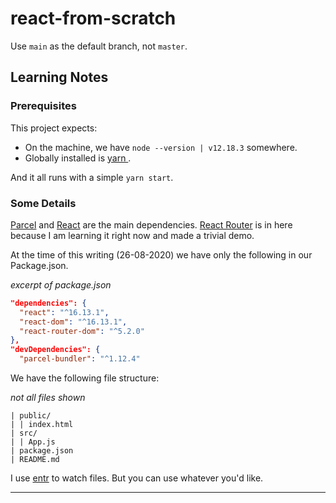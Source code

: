 # react-from-scratch
Use `main` as the default branch, not `master`.

## Learning Notes

### Prerequisites

This project expects:

* On the machine, we have `node --version | v12.18.3` somewhere.
* Globally installed is [ yarn ](https://classic.yarnpkg.com/en/docs/install#mac-stable).

And it all runs with a simple `yarn start`.

### Some Details

[Parcel][parcel] and [React][react] are the main dependencies. [React Router][react-router] is in here because I am learning it right now and made a trivial demo.

At the time of this writing (26-08-2020) we have only the following in our Package.json.

*excerpt of package.json*
```json
"dependencies": {
  "react": "^16.13.1",
  "react-dom": "^16.13.1",
  "react-router-dom": "^5.2.0"
},
"devDependencies": {
  "parcel-bundler": "^1.12.4"
```

We have the following file structure:

_not all files shown_
```
| public/
| | index.html
| src/
| | App.js
| package.json
| README.md
```

I use [entr][entr] to watch files. But you can use whatever you'd like.

---

[entr]: http://eradman.com/entrproject/
[parcel]: https://parceljs.org/
[react]: https://reactjs.org/
[react-router]: https://reactrouter.com/web/guides/quick-start

